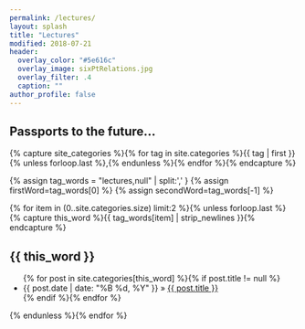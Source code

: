```yaml
---
permalink: /lectures/
layout: splash
title: "Lectures"
modified: 2018-07-21
header:
  overlay_color: "#5e616c"
  overlay_image: sixPtRelations.jpg
  overlay_filter: .4
  caption: ""
author_profile: false
---
```


## Passports to the future...

{% capture site_categories %}{% for tag in site.categories %}{{ tag | first }}{% unless forloop.last %},{% endunless %}{% endfor %}{% endcapture %}
<!-- site_categories: {{ site_categories }} -->
{% assign tag_words = "lectures,null" | split:',' }
{% assign firstWord=tag_words[0] %}
{% assign secondWord=tag_words[-1] %}
<!-- first: {{ firstWord }} -->
<!-- second: {{ secondWord }} -->
<!-- tag_words: {{ tag_words }} -->

<div id="categories">

  {% for item in (0..site.categories.size) limit:2 %}{% unless forloop.last %}
    {% capture this_word %}{{ tag_words[item] | strip_newlines }}{% endcapture %}
  <h2 id="{{ this_word | cgi_escape }}">{{ this_word }}</h2>
  <ul class="posts">
    {% for post in site.categories[this_word] %}{% if post.title != null %}
    <li itemscope><span class="entry-date"><time datetime="{{ post.date | date_to_xmlschema }}" itemprop="datePublished">{{ post.date | date: "%B %d, %Y" }}</time></span> &raquo; <a href="{{ post.url }}">{{ post.title }}</a></li>
    {% endif %}{% endfor %}
  </ul>
  {% endunless %}{% endfor %}
</div>
